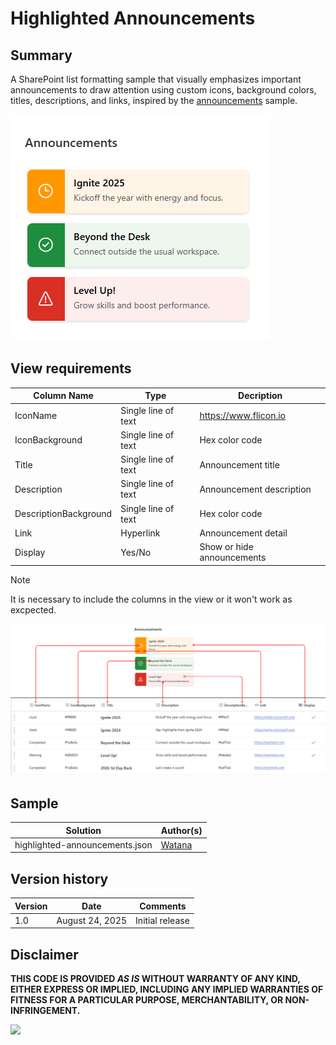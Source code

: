# Highlighted Announcements


## Summary
A SharePoint list formatting sample that visually emphasizes important announcements to draw attention using custom icons, background colors, titles, descriptions, and links, inspired by the [announcements](https://github.com/pnp/List-Formatting/tree/master/view-samples/announcements) sample.

![screenshot of the sample](./assets/screenshot.png)


## View requirements
Column Name | Type | Decription
-|-|-
IconName | Single line of text | https://www.flicon.io
IconBackground | Single line of text | Hex color code
Title | Single line of text | Announcement title
Description | Single line of text | Announcement description
DescriptionBackground | Single line of text | Hex color code
Link | Hyperlink | Announcement detail
Display | Yes/No | Show or hide announcements

> [!NOTE]
> It is necessary to include the columns in the view or it won't work as excpected.

![field mapping](./assets/field-mapping.png)

## Sample

Solution|Author(s)
--------|-
highlighted-announcements.json | [Watana](https://github.com/watana2)


## Version history
Version|Date|Comments
-------|----|-
1.0    | August 24, 2025 | Initial release


## Disclaimer
**THIS CODE IS PROVIDED *AS IS* WITHOUT WARRANTY OF ANY KIND, EITHER EXPRESS OR IMPLIED, INCLUDING ANY IMPLIED WARRANTIES OF FITNESS FOR A PARTICULAR PURPOSE, MERCHANTABILITY, OR NON-INFRINGEMENT.**

<img src="https://pnptelemetry.azurewebsites.net/list-formatting/view-samples/highlighted-announcements"/>
